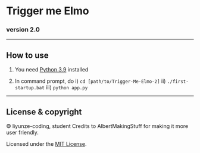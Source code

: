 # Trigger me Elmo

### version 2.0

---

## How to use

1. You need [Python 3.9](https://python.org) installed

2. In command prompt, do
   i) `cd [path/to/Trigger-Me-Elmo-2]`
   ii) `./first-startup.bat`
   iii) `python app.py`

---

## License & copyright

© liyunze-coding, student
Credits to AlbertMakingStuff for making it more user friendly.

Licensed under the [MIT License](LICENSE).
